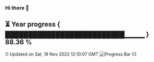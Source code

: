 ### Hi there 👋
⏳ Year progress { ██████████████████████████▁▁▁▁ } 88.36 %
---
⏰ Updated on Sat, 19 Nov 2022 12:10:07 GMT
![Progress Bar CI](https://github.com/Moyi321/Moyi321/workflows/Progress%20Bar%20CI/badge.svg)
